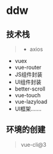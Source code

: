 # ddw

## 技术栈
> - axios
  - vuex
  - vue-router
  - JS组件封装
  - UI组件封装
  - better-scroll
  - vue-touch
  - vue-lazyload
  - UI框架.......

## 环境的创建
> vue-cli@3